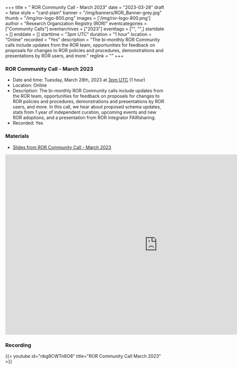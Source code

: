 +++
title = " ROR Community Call - March 2023" 
date = "2023-03-28" 
draft = false 
style = "card-plain" 
banner = "/img/banners/ROR_Banner-grey.jpg" 
thumb = "/img/ror-logo-800.png" 
images = ['/img/ror-logo-800.png']
author = "Research Organization Registry (ROR)" 
eventcategories = ["Community Calls"]
eventarchives = ["2023"]
eventtags = ["", "",]
startdate = []
enddate = []
starttime = "3pm UTC"
duration = "1 hour"
location = "Online"
recorded = "Yes"
description = "The bi-monthly ROR Community calls include updates from the ROR team, opportunities for feedback on proposals for changes to ROR policies and procedures, demonstrations and presentations by ROR users, and more."
reglink = ""
+++


### ROR Community Call - March 2023
- Date and time: Tuesday, March 28th, 2023 at [3pm UTC](https://www.timeanddate.com/worldclock/fixedtime.html?msg=ROR+Community+Call+March+2023&iso=20230328T15&p1=1440&ah=1) (1 hour) 
- Location: Online
- Description: The bi-monthly ROR Community calls include updates from the ROR team, opportunities for feedback on proposals for changes to ROR policies and procedures, demonstrations and presentations by ROR users, and more. In this call, we hear about proposed schema updates, stats from 1 year of independent curation, upcoming events and new ROR adoptions, and a presentation from ROR integrator FAIRsharing.
- Recorded: Yes


### Materials

- [Slides from ROR Community Call - March 2023](https://docs.google.com/presentation/d/1K99Bqg81iDybHdCQnaDkquQIeHkN9MHoG9rHv5s4Gjw/edit?usp=sharing)

<iframe src="https://docs.google.com/presentation/d/e/2PACX-1vQnauNcRZ4hdCcwJc9_s_yAaqtxveX-9QpYuhFFfyNNziCC6b9wE3ITeMo84bTS_uj8OktJwiZMeZcR/embed?start=false&loop=false&delayms=3000" frameborder="0" width="960" height="569" allowfullscreen="true" mozallowfullscreen="true" webkitallowfullscreen="true"></iframe>

### Recording 

{{< youtube id="nbg8CWTn8O8" title="ROR Community Call March 2023" >}}

